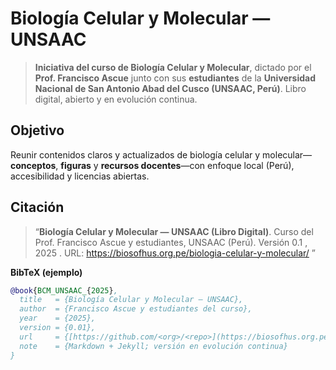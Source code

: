 # Biología Celular y Molecular — UNSAAC

> **Iniciativa del curso de Biología Celular y Molecular**, dictado por el **Prof. Francisco Ascue** junto con sus **estudiantes** de la **Universidad Nacional de San Antonio Abad del Cusco (UNSAAC, Perú)**.
> Libro digital, abierto y en evolución continua.
> 
## Objetivo

Reunir contenidos claros y actualizados de biología celular y molecular—**conceptos**, **figuras** y **recursos docentes**—con enfoque local (Perú), accesibilidad y licencias abiertas.


## Citación

> “**Biología Celular y Molecular — UNSAAC (Libro Digital)**. Curso del Prof. Francisco Ascue y estudiantes, UNSAAC (Perú). Versión 0.1 , 2025 . URL: https://biosofhus.org.pe/biologia-celular-y-molecular/ ”

**BibTeX (ejemplo)**

```bibtex
@book{BCM_UNSAAC_{2025},
  title   = {Biología Celular y Molecular — UNSAAC},
  author  = {Francisco Ascue y estudiantes del curso},
  year    = {2025},
  version = {0.01},
  url     = {[https://github.com/<org>/<repo>](https://biosofhus.org.pe/biologia-celular-y-molecular/)},
  note    = {Markdown + Jekyll; versión en evolución continua}
}
```
